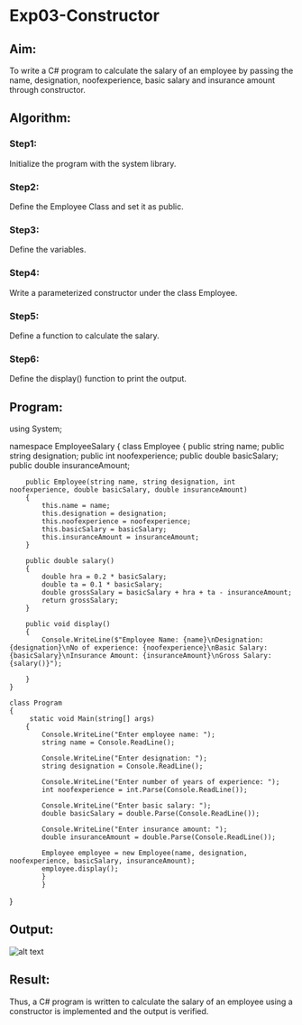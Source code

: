 # Exp03-Constructor
## Aim: 
To write a C# program to calculate the salary of an employee by passing the name, designation, noofexperience, basic salary and insurance amount through constructor.

## Algorithm:
### Step1: 
Initialize the program with the system library.
### Step2:
Define the Employee Class and set it as public.
### Step3:
Define the variables.
### Step4:
Write a parameterized constructor under the class Employee.
### Step5:
Define a function to calculate the salary.
### Step6:
Define the display() function to print the output.
## Program:
using System;

namespace EmployeeSalary
{
    class Employee
    {
        public string name;
        public string designation;
        public int noofexperience;
        public double basicSalary;
        public double insuranceAmount;

        public Employee(string name, string designation, int noofexperience, double basicSalary, double insuranceAmount)
        {
            this.name = name;
            this.designation = designation;
            this.noofexperience = noofexperience;
            this.basicSalary = basicSalary;
            this.insuranceAmount = insuranceAmount;
        }

        public double salary()
        {
            double hra = 0.2 * basicSalary;
            double ta = 0.1 * basicSalary;
            double grossSalary = basicSalary + hra + ta - insuranceAmount;
            return grossSalary;
        }

        public void display()
        {
            Console.WriteLine($"Employee Name: {name}\nDesignation: {designation}\nNo of experience: {noofexperience}\nBasic Salary: {basicSalary}\nInsurance Amount: {insuranceAmount}\nGross Salary: {salary()}");

        }
    }

    class Program
    {
         static void Main(string[] args)
        {
            Console.WriteLine("Enter employee name: ");
            string name = Console.ReadLine();

            Console.WriteLine("Enter designation: ");
            string designation = Console.ReadLine();

            Console.WriteLine("Enter number of years of experience: ");
            int noofexperience = int.Parse(Console.ReadLine());

            Console.WriteLine("Enter basic salary: ");
            double basicSalary = double.Parse(Console.ReadLine());

            Console.WriteLine("Enter insurance amount: ");
            double insuranceAmount = double.Parse(Console.ReadLine());

            Employee employee = new Employee(name, designation, noofexperience, basicSalary, insuranceAmount);
            employee.display();
            }
            }
}

## Output:
![alt text](C#-03.png)

## Result:
Thus, a C# program is written to calculate the salary of an employee using a constructor is implemented and the output is verified.